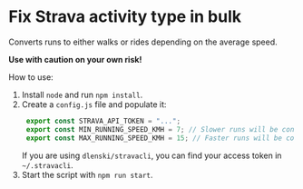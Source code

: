 # Fix Strava activity type in bulk

Converts runs to either walks or rides depending on the average speed.

**Use with caution on your own risk!**

How to use:

1. Install `node` and run `npm install`.
2. Create a `config.js` file and populate it:
   ```javascript
    export const STRAVA_API_TOKEN = "...";
    export const MIN_RUNNING_SPEED_KMH = 7; // Slower runs will be converted to Walk
    export const MAX_RUNNING_SPEED_KMH = 15; // Faster runs will be converted to Ride
   ```
   If you are using `dlenski/stravacli`, you can find your access token in `~/.stravacli`.
3. Start the script with `npm run start`.
